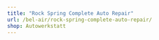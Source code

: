 ```yaml
---
title: "Rock Spring Complete Auto Repair"
url: /bel-air/rock-spring-complete-auto-repair/
shop: Autowerkstatt
---
```

